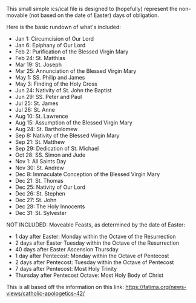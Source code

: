 This small simple ics/ical file is designed to (hopefully) represent the non-movable (not based on the date of Easter) days of obligation.

Here is the basic rundown of what's included:

- Jan 1:     Circumcision of Our Lord
- Jan 6:     Epiphany of Our Lord
- Feb 2:     Purification of the Blessed Virgin Mary
- Feb 24:   St. Matthias
- Mar 19:   St. Joseph
- Mar 25:   Annunciation of the Blessed Virgin Mary
- May 1:    SS. Philip and James
- May 3:    Finding of the Holy Cross
- Jun 24:   Nativity of St. John the Baptist
- Jun 29:   SS. Peter and Paul
- Jul 25:    St. James
- Jul 26:    St. Anne
- Aug 10:  St. Lawrence
- Aug 15:  Assumption of the Blessed Virgin Mary
- Aug 24:  St. Bartholomew
- Sep 8:     Nativity of the Blessed Virgin Mary
- Sep 21:  St. Matthew
- Sep 29:  Dedication of St. Michael
- Oct 28:   SS. Simon and Jude
- Nov 1:    All Saints Day
- Nov 30:  St. Andrew
- Dec 8:     Immaculate Conception of the Blessed Virgin Mary
- Dec 21:  St. Thomas
- Dec 25:  Nativity of Our Lord
- Dec 26:  St. Stephen
- Dec 27:  St. John
- Dec 28:  The Holy Innocents
- Dec 31:  St. Sylvester

NOT INCLUDED:
Moveable Feasts, as determined by the date of Easter:

- 1 day after Easter:          Monday within the Octave of the Resurrection
- 2 days after Easter         Tuesday within the Octave of the Resurrection
- 40 days after Easter       Ascension Thursday
- 1 day after Pentecost:   Monday within the Octave of Pentecost
- 2 days after Pentecost: Tuesday within the Octave of Pentecost
- 7 days after Pentecost:                   Most Holy Trinity
- Thursday after Pentecost Octave:        Most Holy Body of Christ

This is all based off the information on this link:
https://fatima.org/news-views/catholic-apologetics-42/
